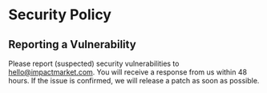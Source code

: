 # Security Policy

## Reporting a Vulnerability

Please report (suspected) security vulnerabilities to hello@impactmarket.com. You will receive a response from us within 48 hours. If the issue is confirmed, we will release a patch as soon as possible.

